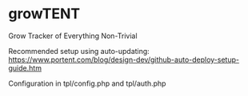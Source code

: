 # growTENT
Grow Tracker of Everything Non-Trivial

Recommended setup using auto-updating: https://www.portent.com/blog/design-dev/github-auto-deploy-setup-guide.htm

Configuration in tpl/config.php and tpl/auth.php

